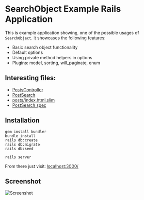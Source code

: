 # SearchObject Example Rails Application

This is example application showing, one of the possible usages of ```SearchObject```. It showcases the following features:

  * Basic search object functionality
  * Default options
  * Using private method helpers in options
  * Plugins: model, sorting, will_paginate, enum

## Interesting files:

  * [PostsController](https://github.com/RStankov/SearchObject/blob/master/example/app/controllers/posts_controller.rb)
  * [PostSearch](https://github.com/RStankov/SearchObject/blob/master/example/app/models/post_search.rb)
  * [posts/index.html.slim](https://github.com/RStankov/SearchObject/blob/master/example/app/views/posts/index.html.slim)
  * [PostSearch spec](https://github.com/RStankov/SearchObject/blob/master/example/spec/models/post_search_spec.rb)

## Installation

```
gem install bundler
bundle install
rails db:create
rails db:migrate
rails db:seed

rails server
```

From there just visit: [localhost:3000/](http://localhost:3000/)


## Screenshot

![Screenshot](https://raw.github.com/RStankov/SearchObject/master/example/screenshot.png)
